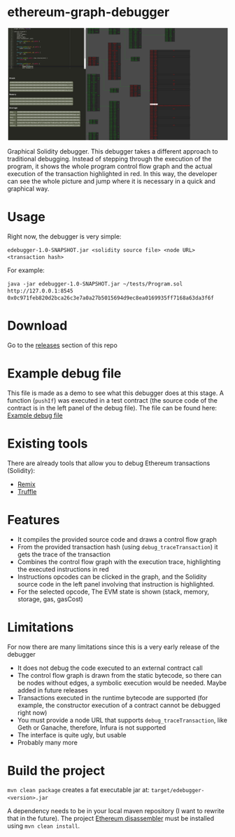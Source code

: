 # ethereum-graph-debugger

![Graph example](images/screen-1.png)

Graphical Solidity debugger. This debugger takes a different approach to traditional debugging.
Instead of stepping through the execution of the program, it shows the whole program control flow graph and
the actual execution of the transaction highlighted in red. In this way, the developer can see the whole picture
and jump where it is necessary in a quick and graphical way.

# Usage

Right now, the debugger is very simple:

```
edebugger-1.0-SNAPSHOT.jar <solidity source file> <node URL> <transaction hash>
```
For example:
```
java -jar edebugger-1.0-SNAPSHOT.jar ~/tests/Program.sol http://127.0.0.1:8545 0x0c971feb820d2bca26c3e7a0a27b5015694d9ec8ea0169935ff7168a63da3f6f
```

# Download

Go to the [releases](https://github.com/fergarrui/ethereum-graph-debugger/releases) section of this repo

# Example debug file

This file is made as a demo to see what this debugger does at this stage. A function (`pushIf`) was executed in a test contract (the source code of the contract is in the left panel of the debug file).
The file can be found here:  [Example debug file](http://htmlpreview.github.com/?https://raw.githubusercontent.com/fergarrui/ethereum-graph-debugger/master/examples/debug.html)

# Existing tools
There are already tools that allow you to debug Ethereum transactions (Solidity):

* [Remix](https://remix.ethereum.org)
* [Truffle](http://truffleframework.com)

# Features

* It compiles the provided source code and draws a control flow graph
* From the provided transaction hash (using `debug_traceTransaction`) it gets the trace of the transaction
* Combines the control flow graph with the execution trace, highlighting the executed instructions in red
* Instructions opcodes can be clicked in the graph, and the Solidity source code in the left panel involving that instruction is highlighted.
* For the selected opcode, The EVM state is shown (stack, memory, storage, gas, gasCost)

# Limitations

For now there are many limitations since this is a very early release of the debugger

* It does not debug the code executed to an external contract call
* The control flow graph is drawn from the static bytecode, so there can be nodes without edges, a symbolic execution would be needed. Maybe added in future releases
* Transactions executed in the runtime bytecode are supported (for example, the constructor execution of a contract cannot be debugged right now)
* You must provide a node URL that supports `debug_traceTransaction`, like Geth or Ganache, therefore, Infura is not supported
* The interface is quite ugly, but usable
* Probably many more

# Build the project

`mvn clean package` creates a fat executable jar at: `target/edebugger-<version>.jar`

A dependency needs to be in your local maven repository (I want to rewrite that in the future).
The project [Ethereum disassembler](https://github.com/fergarrui/ethereum-disassembler) must be installed using `mvn clean install`.
